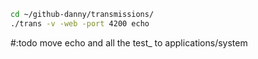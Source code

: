 ```sh
cd ~/github-danny/transmissions/
./trans -v -web -port 4200 echo
```

#:todo move echo and all the test\_ to applications/system

